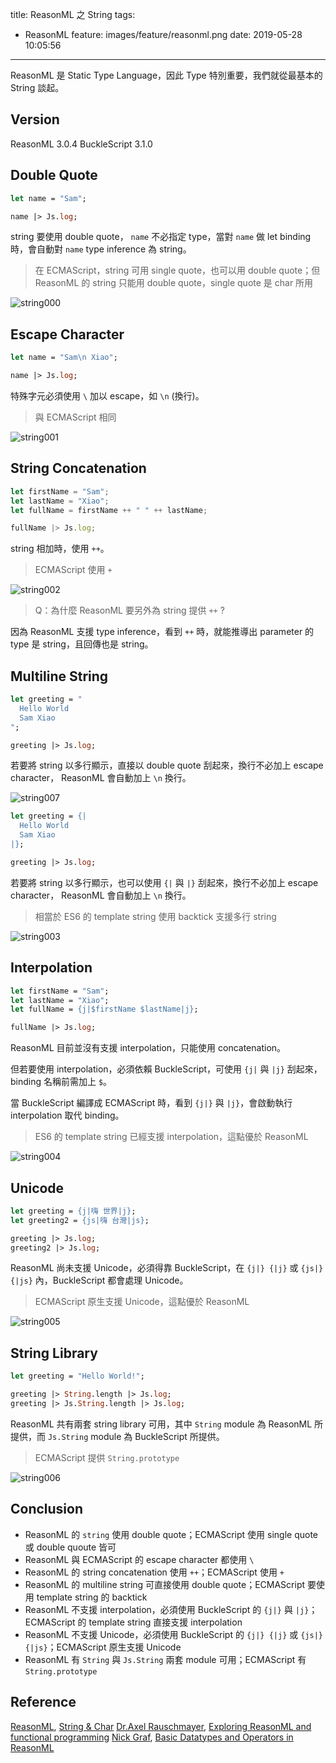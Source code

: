 title: ReasonML 之 String
tags:
  - ReasonML
feature: images/feature/reasonml.png
date: 2019-05-28 10:05:56
---
ReasonML 是 Static Type Language，因此 Type 特別重要，我們就從最基本的 String 談起。

<!-- more -->

## Version

ReasonML 3.0.4
BuckleScript 3.1.0

## Double Quote

```ocaml
let name = "Sam";

name |> Js.log;
```

string 要使用 double quote， `name` 不必指定 type，當對 `name` 做 let binding 時，會自動對 `name` type inference 為 string。

> 在 ECMAScript，string 可用 single quote，也可以用 double quote；但 ReasonML 的 string 只能用 double quote，single quote 是 char 所用

![string000](/images/reasonml/string/string000.png)

## Escape Character

```ocaml
let name = "Sam\n Xiao";

name |> Js.log;
```

特殊字元必須使用 `\` 加以 escape，如 `\n` (換行)。

> 與 ECMAScript 相同

![string001](/images/reasonml/string/string001.png)

## String Concatenation

```javascript
let firstName = "Sam";
let lastName = "Xiao";
let fullName = firstName ++ " " ++ lastName;

fullName |> Js.log;
```

string 相加時，使用 `++`。

> ECMAScript 使用 `+`

![string002](/images/reasonml/string/string002.png)

> Q：為什麼 ReasonML 要另外為 string 提供 `++` ?

因為 ReasonML 支援 type inference，看到 `++` 時，就能推導出 parameter 的 type 是 string，且回傳也是 string。

## Multiline String

```ocaml
let greeting = "
  Hello World
  Sam Xiao
";

greeting |> Js.log;
```

若要將  string 以多行顯示，直接以 double quote 刮起來，換行不必加上 escape character， ReasonML 會自動加上 `\n` 換行。


![string007](/images/reasonml/string/string007.png)

```ocaml
let greeting = {|
  Hello World
  Sam Xiao
|};

greeting |> Js.log;
```


若要將  string 以多行顯示，也可以使用 `{|` 與 `|}` 刮起來，換行不必加上 escape character， ReasonML 會自動加上 `\n` 換行。

> 相當於 ES6 的 template string 使用 backtick 支援多行 string

![string003](/images/reasonml/string/string003.png)

## Interpolation

```ocaml
let firstName = "Sam";
let lastName = "Xiao";
let fullName = {j|$firstName $lastName|j};

fullName |> Js.log;
```

ReasonML 目前並沒有支援 interpolation，只能使用 concatenation。

但若要使用 interpolation，必須依賴 BuckleScript，可使用 `{j|` 與 `|j}` 刮起來，binding 名稱前需加上 `$`。

當 BuckleScript 編譯成 ECMAScript 時，看到 `{j|}` 與 `|j}`，會啟動執行 interpolation 取代 binding。

> ES6 的 template string 已經支援 interpolation，這點優於 ReasonML

![string004](/images/reasonml/string/string004.png)

## Unicode

```ocaml
let greeting = {j|嗨 世界|j};
let greeting2 = {js|嗨 台灣|js};

greeting |> Js.log;
greeting2 |> Js.log;
```

ReasonML 尚未支援 Unicode，必須得靠 BuckleScript，在 `{j|} {|j}` 或 `{js|} {|js}` 內，BuckleScript 都會處理 Unicode。

> ECMAScript 原生支援 Unicode，這點優於 ReasonML

![string005](/images/reasonml/string/string005.png)

## String Library

```ocaml
let greeting = "Hello World!";

greeting |> String.length |> Js.log;
greeting |> Js.String.length |> Js.log;
```

ReasonML 共有兩套 string library 可用，其中 `String` module 為 ReasonML 所提供，而 `Js.String` module 為 BuckleScript 所提供。

> ECMAScript 提供 `String.prototype`

![string006](/images/reasonml/string/string006.png)

## Conclusion

* ReasonML 的 `string` 使用 double quote；ECMAScript 使用 single quote 或 double quoute 皆可
* ReasonML 與 ECMAScript 的 escape character 都使用 `\`
* ReasonML 的 string concatenation 使用 `++`；ECMAScript 使用 `+`
* ReasonML 的 multiline string 可直接使用 double quote；ECMAScript 要使用 template string 的 backtick
* ReasonML 不支援 interpolation，必須使用 BuckleScript 的  `{j|}` 與 `|j}`；ECMAScript 的 template string 直接支援 interpolation
* ReasonML 不支援 Unicode，必須使用 BuckleScript 的  `{j|} {|j}` 或 `{js|} {|js}`；ECMAScript 原生支援 Unicode
* ReasonML 有 `String` 與 `Js.String` 兩套 module 可用；ECMAScript 有 `String.prototype` 

## Reference

[ReasonML](https://reasonml.github.io/en/), [String & Char](https://reasonml.github.io/docs/en/string-and-char)
[Dr.Axel Rauschmayer](https://twitter.com/rauschma), [Exploring ReasonML and functional programming](http://reasonmlhub.com/exploring-reasonml/ch_basic-types.html#strings)
[Nick Graf](https://egghead.io/instructors/nik-graf), [Basic Datatypes and Operators in ReasonML](https://egghead.io/lessons/reason-basic-datatypes-and-operators-in-reason)